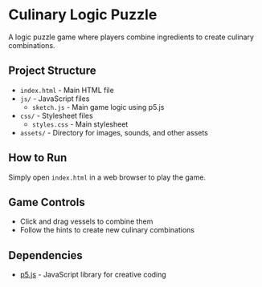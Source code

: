 # Culinary Logic Puzzle

A logic puzzle game where players combine ingredients to create culinary combinations.

## Project Structure

- `index.html` - Main HTML file
- `js/` - JavaScript files
  - `sketch.js` - Main game logic using p5.js
- `css/` - Stylesheet files
  - `styles.css` - Main stylesheet
- `assets/` - Directory for images, sounds, and other assets

## How to Run

Simply open `index.html` in a web browser to play the game.

## Game Controls

- Click and drag vessels to combine them
- Follow the hints to create new culinary combinations

## Dependencies

- [p5.js](https://p5js.org/) - JavaScript library for creative coding 
